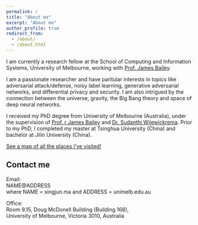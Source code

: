 ```yaml
---
permalink: /
title: "About me"
excerpt: "About me"
author_profile: true
redirect_from: 
  - /about/
  - /about.html
---
```

I am currently a research fellow at the School of Computing and Information Systems, University of Melbourne, working with [Prof. James Bailey](http://people.eng.unimelb.edu.au/baileyj/).

I am a passionate researcher and have paritular interests in topics like adversarial attack/defense, noisy label learning, generative adversarial networks, and differential privacy and security. I am also intrigued by the connection between the universe, gravity, the Big Bang theory and space of deep neural networks.

I received my PhD degree from University of Melbourne (Australia), under the supervision of [Prof. r James Bailey](http://people.eng.unimelb.edu.au/baileyj/) and [Dr. Sudanthi Wijewickrema](http://findanexpert.unimelb.edu.au/display/person543793). Prior to my PhD, I completed my master at Tsinghua University (China) and bachelor at Jilin University (China).

<p style="text-decoration:underline;"><a href="/talkmap.html">See a map of all the places I've visited!</a></p>

Contact me
------
Email:<br/>
 NAME@ADDRESS<br/>
 where NAME = xingjun.ma and ADDRESS = unimelb.edu.au<br/>

Office:<br/>
Room 9.15, Doug McDonell Building (Building 168),<br/>
University of Melbourne, Victoria 3010, Australia<br/>
